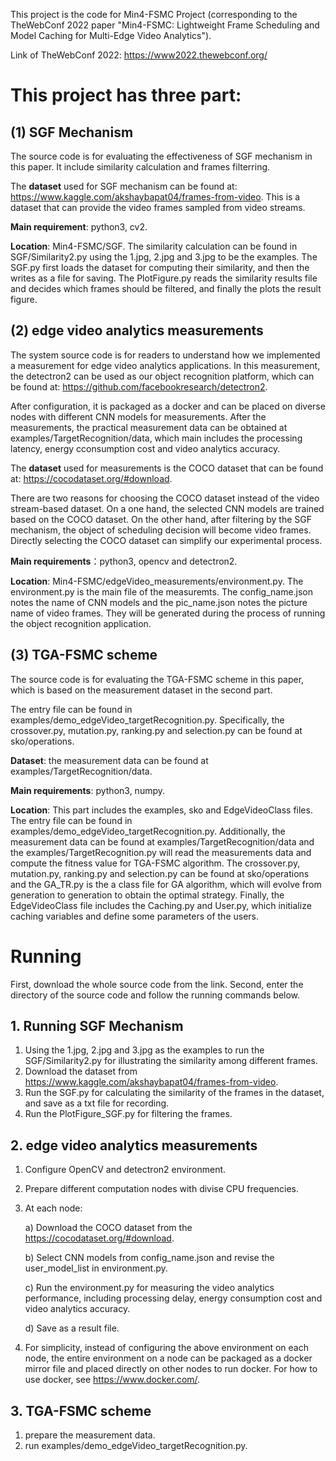 This project is the code for Min4-FSMC Project (corresponding to the TheWebConf 2022 paper "Min4-FSMC: Lightweight Frame Scheduling and Model Caching
for Multi-Edge Video Analytics").

Link of TheWebConf 2022: https://www2022.thewebconf.org/   

# This project has three part:  

## (1) SGF Mechanism

The source code is for evaluating the effectiveness of SGF mechanism in this paper. It include similarity calculation and frames filterring.

The **dataset** used for SGF mechanism can be found at: https://www.kaggle.com/akshaybapat04/frames-from-video. This is a dataset that can provide the video frames sampled from video streams.

**Main requirement**: python3, cv2. 

**Location**: Min4-FSMC/SGF. The similarity calculation can be found in SGF/Similarity2.py using the 1.jpg, 2.jpg and 3.jpg to be the examples. The SGF.py first loads the dataset for computing their similarity, and then the writes as a file for saving. The PlotFigure.py reads the similarity results file and decides which frames should be filtered, and finally the plots the result figure.

## (2) edge video analytics measurements

The system source code is for readers to understand how we implemented a measurement for edge video analytics applications. In this measurement, the detectron2 can be used as our object recognition platform, which can be found at: https://github.com/facebookresearch/detectron2. 

After configuration, it is packaged as a docker and can be placed on diverse nodes with different CNN models for measurements. After the measurements, the practical measurement data can be obtained at examples/TargetRecognition/data, which main includes the processing latency, energy cconsumption cost and video analytics accuracy.

The **dataset** used for measurements is the COCO dataset that can be found at: https://cocodataset.org/#download.

There are two reasons for choosing the COCO dataset instead of the video stream-based dataset. On a one hand, the selected CNN models are trained based on the COCO dataset. On the other hand, after filtering by the SGF mechanism, the object of scheduling decision will become video frames. Directly selecting the COCO dataset can simplify our experimental process.

**Main requirements**：python3, opencv and detectron2.

**Location**: Min4-FSMC/edgeVideo_measurements/environment.py. The environment.py is the main file of the measuremts.
The config_name.json notes the name of CNN models and the pic_name.json notes the picture name of video frames. They will be generated during the process of running the object recognition application.

## (3) TGA-FSMC scheme

The source code is for evaluating the TGA-FSMC scheme in this paper, which is based on the measurement dataset in the second part.

The entry file can be found in examples/demo_edgeVideo_targetRecognition.py. Specifically, the crossover.py, mutation.py, ranking.py and selection.py can be found at sko/operations.

**Dataset**: the measurement data can be found at examples/TargetRecognition/data.

**Main requirements**: python3, numpy.

**Location**: This part includes the examples, sko and EdgeVideoClass files. The entry file can be found in examples/demo_edgeVideo_targetRecognition.py. Additionally, the measurement data can be found at examples/TargetRecognition/data and the examples/TargetRecognition.py will read the measurements data and compute the fitness value for TGA-FSMC algorithm. The crossover.py, mutation.py, ranking.py and selection.py can be found at sko/operations and the GA_TR.py is the a class file for GA algorithm, which will evolve from generation to generation to obtain the optimal strategy. Finally, the EdgeVideoClass file includes the Caching.py and User.py, which initialize caching variables and define some parameters of the users.

# Running
First, download the whole source code from the link. Second, enter the directory of the source code and follow the running commands below.

## 1. Running SGF Mechanism
1) Using the 1.jpg, 2.jpg and 3.jpg as the examples to run the SGF/Similarity2.py for illustrating the similarity among different frames.
2) Download the dataset from https://www.kaggle.com/akshaybapat04/frames-from-video.
3) Run the SGF.py for calculating the similarity of the frames in the dataset, and save as a txt file for recording.
4) Run the PlotFigure_SGF.py for filtering the frames.

## 2. edge video analytics measurements
1) Configure OpenCV and detectron2 environment.
2) Prepare different computation nodes with divise CPU frequencies.
3) At each node:

   a) Download the COCO dataset from the https://cocodataset.org/#download.
   
   b) Select CNN models from config_name.json and revise the user_model_list in environment.py. 
   
   c) Run the environment.py for measuring the video analytics performance, including processing delay, energy consumption cost and video analytics accuracy.
   
   d) Save as a result file.
   
4) For simplicity, instead of configuring the above environment on each node, the entire environment on a node can be packaged as a docker mirror file and placed directly on other nodes to run docker. For how to use docker, see https://www.docker.com/. 


## 3. TGA-FSMC scheme
1) prepare the measurement data.
2) run examples/demo_edgeVideo_targetRecognition.py. 







   
   
   
   

